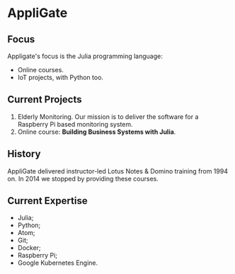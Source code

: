 # AppliGate

## Focus
Appligate's focus is the Julia programming language:
- Online courses.
- IoT projects, with Python too.

## Current Projects
1. Elderly Monitoring. Our mission is to deliver the software for a Raspberry Pi based monitoring system.
2. Online course: **Building Business Systems with Julia**.

## History
AppliGate delivered instructor-led Lotus Notes & Domino training from 1994 on. In 2014 we stopped by providing these courses.

## Current Expertise
- Julia;
- Python;
- Atom;
- Git;
- Docker;
- Raspberry Pi;
- Google Kubernetes Engine.
